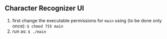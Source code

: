## Character Recognizer UI
1. first change the executable permissions for `main` using (to be done only once):
```$ chmod 755 main```
2. run as:
```$ ./main```
